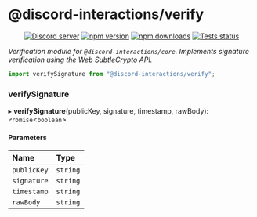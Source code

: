 # @discord-interactions/verify
<div align="center">
  <p>
    <a href="https://discord.gg/BTXJmW4Bh7"><img src="https://img.shields.io/discord/395423304112013334?logo=discord&logoColor=white" alt="Discord server" /></a>
    <a href="https://www.npmjs.com/package/@discord-interactions/verify"><img src="https://img.shields.io/npm/v/@discord-interactions/verify.svg?maxAge=3600" alt="npm version" /></a>
    <a href="https://www.npmjs.com/package/@discord-interactions/verify"><img src="https://img.shields.io/npm/dt/@discord-interactions/verify.svg?maxAge=3600" alt="npm downloads" /></a>
    <a href="https://github.com/ssMMiles/discord-interactions/actions"><img src="https://github.com/ssMMiles/discord-interactions/actions/workflows/tests.yml/badge.svg" alt="Tests status" /></a>
  </p>
</div>

*Verification module for `@discord-interactions/core`. Implements signature verification using the Web SubtleCrypto API.*

```ts
import verifySignature from "@discord-interactions/verify";
```

### verifySignature

▸ **verifySignature**(publicKey, signature, timestamp, rawBody): `Promise`<`boolean`\>

#### Parameters

| Name        | Type     |
| :---------- | :------- |
| `publicKey` | `string` |
| `signature` | `string` |
| `timestamp` | `string` |
| `rawBody`   | `string` |